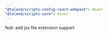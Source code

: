 ```yaml
---
"@talend/scripts-config-react-webpack": minor
"@talend/scripts-core": minor
---
```


feat: add jsx file extension support
